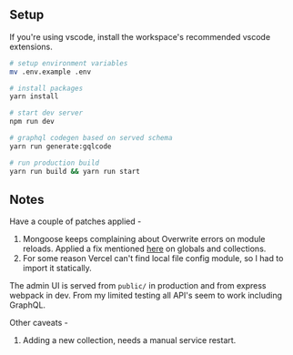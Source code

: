 ## Setup

If you're using vscode, install the workspace's recommended vscode extensions.

```sh
# setup environment variables
mv .env.example .env

# install packages
yarn install

# start dev server
npm run dev

# graphql codegen based on served schema
yarn run generate:gqlcode

# run production build
yarn run build && yarn run start
```

## Notes

Have a couple of patches applied -

1. Mongoose keeps complaining about Overwrite errors on module reloads. Applied a fix mentioned [here](https://stackoverflow.com/questions/62440264/mongoose-nextjs-model-is-not-defined-cannot-overwrite-model-once-compiled) on globals and collections.
2. For some reason Vercel can't find local file config module, so I had to import it statically.

The admin UI is served from `public/` in production and from express webpack in dev. From my limited testing all API's seem to work including GraphQL.

Other caveats -

1. Adding a new collection, needs a manual service restart.
